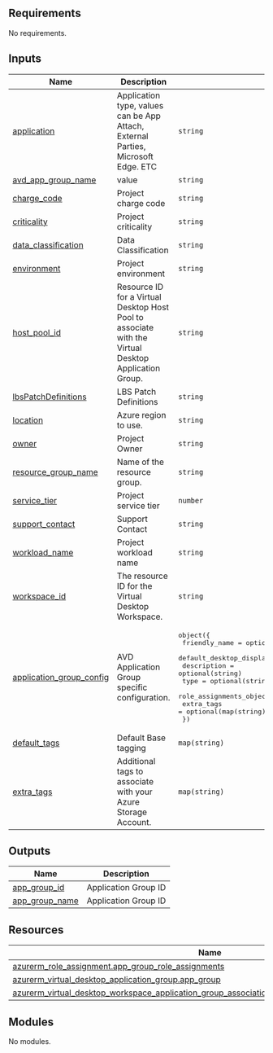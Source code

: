 <!-- BEGIN_TF_DOCS -->
## Requirements

No requirements.

## Inputs

| Name | Description | Type | Default | Required |
|------|-------------|------|---------|:--------:|
| <a name="input_application"></a> [application](#input\_application) | Application type, values can be App Attach, External Parties, Microsoft Edge. ETC | `string` | n/a | yes |
| <a name="input_avd_app_group_name"></a> [avd\_app\_group\_name](#input\_avd\_app\_group\_name) | value | `string` | n/a | yes |
| <a name="input_charge_code"></a> [charge\_code](#input\_charge\_code) | Project charge code | `string` | n/a | yes |
| <a name="input_criticality"></a> [criticality](#input\_criticality) | Project criticality | `string` | n/a | yes |
| <a name="input_data_classification"></a> [data\_classification](#input\_data\_classification) | Data Classification | `string` | n/a | yes |
| <a name="input_environment"></a> [environment](#input\_environment) | Project environment | `string` | n/a | yes |
| <a name="input_host_pool_id"></a> [host\_pool\_id](#input\_host\_pool\_id) | Resource ID for a Virtual Desktop Host Pool to associate with the Virtual Desktop Application Group. | `string` | n/a | yes |
| <a name="input_lbsPatchDefinitions"></a> [lbsPatchDefinitions](#input\_lbsPatchDefinitions) | LBS Patch Definitions | `string` | n/a | yes |
| <a name="input_location"></a> [location](#input\_location) | Azure region to use. | `string` | n/a | yes |
| <a name="input_owner"></a> [owner](#input\_owner) | Project Owner | `string` | n/a | yes |
| <a name="input_resource_group_name"></a> [resource\_group\_name](#input\_resource\_group\_name) | Name of the resource group. | `string` | n/a | yes |
| <a name="input_service_tier"></a> [service\_tier](#input\_service\_tier) | Project service tier | `number` | n/a | yes |
| <a name="input_support_contact"></a> [support\_contact](#input\_support\_contact) | Support Contact | `string` | n/a | yes |
| <a name="input_workload_name"></a> [workload\_name](#input\_workload\_name) | Project workload name | `string` | n/a | yes |
| <a name="input_workspace_id"></a> [workspace\_id](#input\_workspace\_id) | The resource ID for the Virtual Desktop Workspace. | `string` | n/a | yes |
| <a name="input_application_group_config"></a> [application\_group\_config](#input\_application\_group\_config) | AVD Application Group specific configuration. | <pre>object({<br>    friendly_name                = optional(string)<br>    default_desktop_display_name = optional(string)<br>    description                  = optional(string)<br>    type                         = optional(string, "Desktop")<br>    role_assignments_object_ids  = optional(list(string), [])<br>    extra_tags                   = optional(map(string))<br>  })</pre> | `{}` | no |
| <a name="input_default_tags"></a> [default\_tags](#input\_default\_tags) | Default Base tagging | `map(string)` | `{}` | no |
| <a name="input_extra_tags"></a> [extra\_tags](#input\_extra\_tags) | Additional tags to associate with your Azure Storage Account. | `map(string)` | `{}` | no |

## Outputs

| Name | Description |
|------|-------------|
| <a name="output_app_group_id"></a> [app\_group\_id](#output\_app\_group\_id) | Application Group ID |
| <a name="output_app_group_name"></a> [app\_group\_name](#output\_app\_group\_name) | Application Group ID |

## Resources

| Name | Type |
|------|------|
| [azurerm_role_assignment.app_group_role_assignments](https://registry.terraform.io/providers/hashicorp/azurerm/latest/docs/resources/role_assignment) | resource |
| [azurerm_virtual_desktop_application_group.app_group](https://registry.terraform.io/providers/hashicorp/azurerm/latest/docs/resources/virtual_desktop_application_group) | resource |
| [azurerm_virtual_desktop_workspace_application_group_association.workspace_app_group_association](https://registry.terraform.io/providers/hashicorp/azurerm/latest/docs/resources/virtual_desktop_workspace_application_group_association) | resource |

## Modules

No modules.
<!-- END_TF_DOCS -->